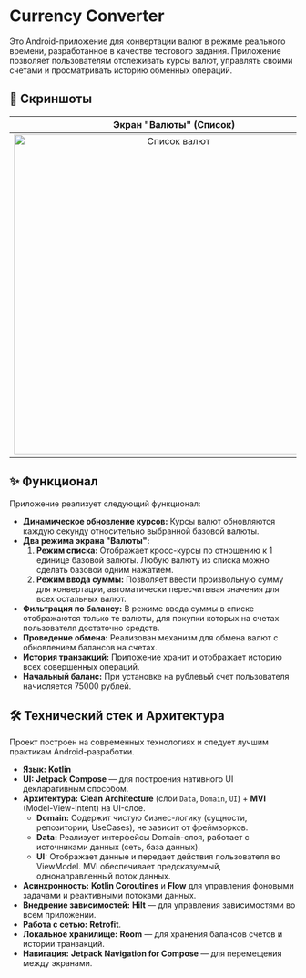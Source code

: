 # Currency Converter

Это Android-приложение для конвертации валют в режиме реального времени, разработанное в качестве тестового задания. Приложение позволяет пользователям отслеживать курсы валют, управлять своими счетами и просматривать историю обменных операций.

## 📸 Скриншоты

| Экран "Валюты" (Список) | Экран "Обмен валют" | Экран "История транзакций" |
| :---: | :---: | :---: |
| <img width="562" alt="Список валют" src="https://github.com/user-attachments/assets/43d726e9-9ad9-4619-b45b-d05855fca4a1" /> | <img width="562" alt="Обмен валют" src="https://github.com/user-attachments/assets/35a644db-0e32-4f7f-a67a-352c6549e724" /> | <img width="562" alt="История транзакций" src="https://github.com/user-attachments/assets/1f6897d2-4e98-4556-a414-640824c9828a" /> |

## ✨ Функционал

Приложение реализует следующий функционал:

*   **Динамическое обновление курсов:** Курсы валют обновляются каждую секунду относительно выбранной базовой валюты.
*   **Два режима экрана "Валюты":**
    1.  **Режим списка:** Отображает кросс-курсы по отношению к 1 единице базовой валюты. Любую валюту из списка можно сделать базовой одним нажатием.
    2.  **Режим ввода суммы:** Позволяет ввести произвольную сумму для конвертации, автоматически пересчитывая значения для всех остальных валют.
*   **Фильтрация по балансу:** В режиме ввода суммы в списке отображаются только те валюты, для покупки которых на счетах пользователя достаточно средств.
*   **Проведение обмена:** Реализован механизм для обмена валют с обновлением балансов на счетах.
*   **История транзакций:** Приложение хранит и отображает историю всех совершенных операций.
*   **Начальный баланс:** При установке на рублевый счет пользователя начисляется 75000 рублей.

## 🛠 Технический стек и Архитектура

Проект построен на современных технологиях и следует лучшим практикам Android-разработки.

*   **Язык:** **Kotlin**
*   **UI:** **Jetpack Compose** — для построения нативного UI декларативным способом.
*   **Архитектура:** **Clean Architecture** (слои `Data`, `Domain`, `UI`) + **MVI** (Model-View-Intent) на UI-слое.
    *   **Domain:** Содержит чистую бизнес-логику (сущности, репозитории, UseCases), не зависит от фреймворков.
    *   **Data:** Реализует интерфейсы Domain-слоя, работает с источниками данных (сеть, база данных).
    *   **UI:** Отображает данные и передает действия пользователя во ViewModel. MVI обеспечивает предсказуемый, однонаправленный поток данных.
*   **Асинхронность:** **Kotlin Coroutines** и **Flow** для управления фоновыми задачами и реактивными потоками данных.
*   **Внедрение зависимостей:** **Hilt** — для управления зависимостями во всем приложении.
*   **Работа с сетью:** **Retrofit**.
*   **Локальное хранилище:** **Room** — для хранения балансов счетов и истории транзакций.
*   **Навигация:** **Jetpack Navigation for Compose** — для перемещения между экранами.
